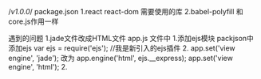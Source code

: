 <!-- 烟祭 -->
/*v1.0.0*/
package.json
1.react react-dom 需要使用的库
2.babel-polyfill 和 core.js作用一样
<!-- 这意味着你可以使用新的内置对象比如 Promise 或者 WeakMap, 静态方法比如 Array.from 或者 Object.assign, 实例方法比如 Array.prototype.includes 和生成器函数（提供给你使用 regenerator 插件）。为了达到这一点， polyfill 添加到了全局范围，就像原生类型比如 String 一样。 -->





遇到的问题
1.jade文件改成HTML文件
	app.js 文件中
	1.添加ejs模块  packjson中添加ejs
	var ejs = require('ejs');  //我是新引入的ejs插件 
	2.
	app.set('view engine', 'jade');
	改为
	app.engine('html', ejs.__express);
	app.set('view engine', 'html');
2.